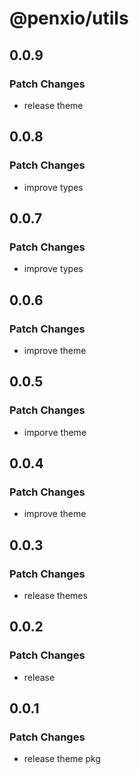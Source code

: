 # @penxio/utils

## 0.0.9

### Patch Changes

- release theme

## 0.0.8

### Patch Changes

- improve types

## 0.0.7

### Patch Changes

- improve types

## 0.0.6

### Patch Changes

- improve theme

## 0.0.5

### Patch Changes

- imporve theme

## 0.0.4

### Patch Changes

- improve theme

## 0.0.3

### Patch Changes

- release themes

## 0.0.2

### Patch Changes

- release

## 0.0.1

### Patch Changes

- release theme pkg
